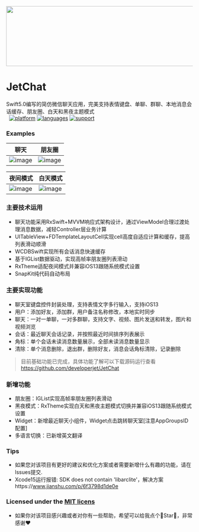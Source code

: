 <div align=center><img src="ScreenShot/JetChatSmall.png" width="914" height="162" /></div>

# JetChat
Swift5.0编写的简仿微信聊天应用，完美支持表情键盘、单聊、群聊、本地消息会话缓存、朋友圈、白天和黑夜主题模式<br>
 
[![platform](https://img.shields.io/badge/platform-iOS-blue.svg?style=plastic)](#)
[![languages](https://img.shields.io/badge/language-swift-blue.svg)](#) 
[![support](https://img.shields.io/badge/support-ios12-blue.svg)](#) 

 ### Examples
| 聊天 | 朋友圈 |
| -- | -- |
|![image](https://github.com/developerjet/JetChat/blob/master/ScreenShot/JetChat.gif)|![image](https://github.com/developerjet/JetChat/blob/master/ScreenShot/Moments.png)|

| 夜间模式 | 白天模式 |
| -- | -- |
|![image](https://github.com/developerjet/JetChat/blob/master/ScreenShot/DarkTheme.png)|![image](https://github.com/developerjet/JetChat/blob/master/ScreenShot/LightTheme.png)|

### 主要技术运用
- 聊天功能采用RxSwift+MVVM响应式架构设计，通过ViewModel合理过渡处理消息数据，减轻Controller层业务计算
- UITableView+FDTemplateLayoutCell实现cell高度自适应计算和缓存，提高列表滑动顺滑
- WCDBSwift实现所有会话消息快速缓存
- 基于IGList数据驱动，实现高帧率朋友圈列表滑动
- RxTheme适配夜间模式并兼容iOS13跟随系统模式设置
- SnapKit纯代码自动布局

### 主要实现功能
- 聊天室键盘控件封装处理，支持表情文字多行输入，支持iOS13
- 用户：添加好友，添加群，用户备注名称修改，本地实时同步
- 聊天：一对一单聊，一对多群聊，支持文字、视频、图片发送和转发，图片和视频浏览
- 会话：最近聊天会话记录，并按照最近时间排序列表展示
- 角标：单个会话未读消息数量展示，全部未读消息数量显示
- 清除：单个消息删除，退出群，删除好友，消息会话角标清除，记录删除

> 目前基础功能已完成，具体功能了解可以下载源码运行查看 https://github.com/developerjet/JetChat

### 新增功能
- 朋友圈：IGList实现高帧率朋友圈列表滑动
- 黑夜模式：RxTheme实现白天和黑夜主题模式切换并兼容iOS13跟随系统模式设置
- Widget：新增最近聊天小组件，Widget点击跳转聊天室[注意AppGroupsID配置]
- 多语言切换：已新增英文翻译 

### Tips
- 如果您对该项目有更好的建议和优化方案或者需要新增什么有趣的功能，请在lssues提交.
- Xcode15运行报错: SDK does not contain 'libarclite'，解决方案https://www.jianshu.com/p/6f3798d1de0e

### Licensed under the [MIT licens](https://github.com/developerjet/JetChat/blob/master/LICENSE)
- 如果你对该项目感兴趣或者对你有一些帮助，希望可以给我点个🌟Star🌟，非常感谢❤️<br>
